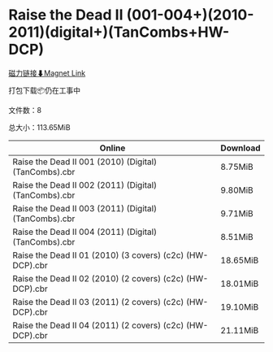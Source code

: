 # Raise the Dead II (001-004+)(2010-2011)(digital+)(TanCombs+HW-DCP)

[磁力链接⬇Magnet Link](magnet:?xt=urn:btih:8c22d57d5fa47db5c6021ddadcfb3c4204160df1&dn=Raise%20the%20Dead%20II%20%28001-004%2B%29%282010-2011%29%28digital%2B%29%28TanCombs%2BHW-DCP%29)

打包下载📦仍在工事中

文件数：8

总大小：113.65MiB

Online | Download
--- | ---
Raise the Dead II 001 (2010) (Digital) (TanCombs).cbr | 8.75MiB
Raise the Dead II 002 (2011) (Digital) (TanCombs).cbr | 9.80MiB
Raise the Dead II 003 (2011) (Digital) (TanCombs).cbr | 9.71MiB
Raise the Dead II 004 (2011) (Digital) (TanCombs).cbr | 8.51MiB
Raise the Dead II 01 (2010) (3 covers) (c2c) (HW-DCP).cbr | 18.65MiB
Raise the Dead II 02 (2010) (2 covers) (c2c) (HW-DCP).cbr | 18.01MiB
Raise the Dead II 03 (2011) (2 covers) (c2c) (HW-DCP).cbr | 19.10MiB
Raise the Dead II 04 (2011) (2 covers) (c2c) (HW-DCP).cbr | 21.11MiB
